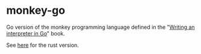 # monkey-go

Go version of the monkey programming language defined in
the "[Writing an interpreter in Go](https://interpreterbook.com/)" book.

See [here](https://github.com/beoboo/monkey-rust) for the rust version.